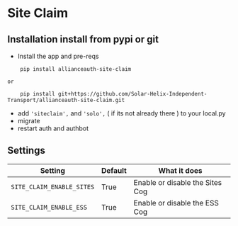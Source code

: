 # Site Claim

## Installation install from pypi or git

- Install the app and pre-reqs

```
    pip install allianceauth-site-claim

or

    pip install git+https://github.com/Solar-Helix-Independent-Transport/allianceauth-site-claim.git
```

- add `'siteclaim',`
  and `'solo',` ( if its not already there )
  to your local.py
- migrate
- restart auth and authbot

## Settings

| Setting                   | Default | What it does                    |
| ------------------------- | ------- | ------------------------------- |
| `SITE_CLAIM_ENABLE_SITES` | True    | Enable or disable the Sites Cog |
| `SITE_CLAIM_ENABLE_ESS`   | True    | Enable or disable the ESS Cog   |
